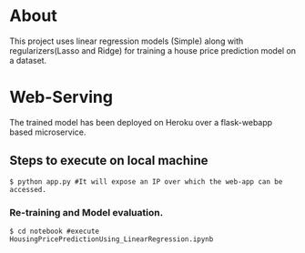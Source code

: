 # About
This project uses linear regression models (Simple) along with regularizers(Lasso and Ridge) for training a house price prediction model on a dataset.

# Web-Serving
The trained model has been deployed on Heroku over a flask-webapp based microservice.

## Steps to execute on local machine
```
$ python app.py #It will expose an IP over which the web-app can be accessed.
```
### Re-training and Model evaluation.
```
$ cd notebook #execute HousingPricePredictionUsing_LinearRegression.ipynb
```
